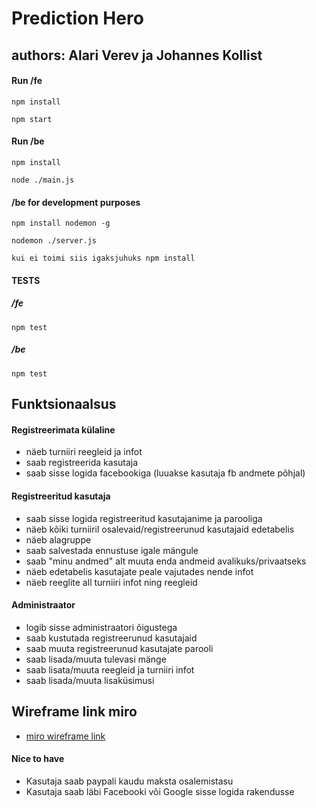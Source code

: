 # Prediction Hero

## authors: Alari Verev ja Johannes Kollist

#### Run /fe

```
npm install
```
```
npm start
```


#### Run /be

```
npm install
```
```
node ./main.js
```

#### /be for development purposes

```
npm install nodemon -g
```
```
nodemon ./server.js
```
```
kui ei toimi siis igaksjuhuks npm install
```

#### TESTS
##### /fe
```
npm test
```
##### /be
```
npm test
```


## Funktsionaalsus

#### Registreerimata külaline

* näeb turniiri reegleid ja infot
* saab registreerida kasutaja
* saab sisse logida facebookiga (luuakse kasutaja fb andmete põhjal)

#### Registreeritud kasutaja

* saab sisse logida registreeritud kasutajanime ja parooliga
* näeb kõiki turniiril osalevaid/registreerunud kasutajaid edetabelis
* näeb alagruppe
* saab salvestada ennustuse igale mängule
* saab "minu andmed" alt muuta enda andmeid avalikuks/privaatseks
* näeb edetabelis kasutajate peale vajutades nende infot
* näeb reeglite all turniiri infot ning reegleid

#### Administraator

* logib sisse administraatori õigustega
* saab kustutada registreerunud kasutajaid
* saab muuta registreerunud kasutajate parooli
* saab lisada/muuta tulevasi mänge
* saab lisata/muuta reegleid ja turniiri infot
* saab lisada/muuta lisaküsimusi

## Wireframe link miro

* [miro wireframe link](https://miro.com/welcomeonboard/WUowMmZFamV3elcwRngxUzNQaTlmTVhjVk5qUWtHUmpyT0JNb2lEcEJ3bWxCNVZIclZpUHI1ZENsNjNYZkpBRXwzMDc0NDU3MzY3NTk3NTA3ODY0?invite_link_id=318463819276)


#### Nice to have

* Kasutaja saab paypali kaudu maksta osalemistasu
* Kasutaja saab läbi Facebooki või Google sisse logida rakendusse